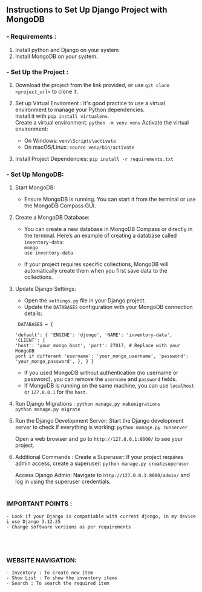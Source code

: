 ## Instructions to Set Up Django Project with MongoDB ##

### - Requirements :
1. Install python and Django on your system
2. Install MongoDB on your system.




### - Set Up the Project :

1. Download the project from the link provided, or use `git clone <project_url>` to clone it.

2. Set up Virtual Enviroment : It's good practice to use a virtual environment to manage your Python dependencies.  <br>
	Install it with  `pip install virtualenv`.   <br>
    Create a virtual environment:
     					`python -m venv venv`
    Activate the virtual environment:
     - On Windows:			    `venv\Scripts\activate`
     - On macOS/Linux:			`source venv/bin/activate`

3. Install Project Dependencies:
					`pip install -r requirements.txt`

### - Set Up MongoDB:

1. Start MongoDB:
   - Ensure MongoDB is running. You can start it from the terminal or use the MongoDB Compass GUI.

2. Create a MongoDB Database:
   - You can create a new database in MongoDB Compass or directly in the terminal. Here’s an example of creating a database called `inventory-data`: <br>
     					`mongo` <br>
     					`use inventory-data`

   - If your project requires specific collections, MongoDB will automatically create them when you first save data to the collections.

3. Update Django Settings:
   - Open the `settings.py` file in your Django project.
   - Update the `DATABASES` configuration with your MongoDB connection details:

    <code> DATABASES = {                                           
         'default': {
             'ENGINE': 'djongo',
             'NAME': 'inventory-data',
             'CLIENT': {
                 'host': 'your_mongo_host',
                 'port': 27017,  # Replace with your MongoDB port if different
                 'username': 'your_mongo_username',
                 'password': 'your_mongo_password',
             },
         }
    }</code>
 
   - If you used MongoDB without authentication (no username or password), you can remove the `username` and `password` fields.
   - If MongoDB is running on the same machine, you can use `localhost` or `127.0.0.1` for the `host`.

4. Run Django Migrations :
  				`python manage.py makemigrations` <br>
  				`python manage.py migrate`
  

5. Run the Django Development Server:
	Start the Django development server to check if everything is working:
 				`python manage.py runserver`
 
	Open a web browser and go to `http://127.0.0.1:8000/` to see your project.

6. Additional Commands :
	Create a Superuser: If your project requires admin access, create a superuser:
  				`python manage.py createsuperuser`

	Access Django Admin: Navigate to `http://127.0.0.1:8000/admin/` and log in using the superuser credentials.
<br><br>

### IMPORTANT POINTS :
	- Look if your Django is compatiable with current djongo, in my device i use Django 3.12.25
	- Change software versions as per requirements
<br><br>

### WEBSITE NAVIGATION:
	- Inventory : To create new item
	- Show List : To show the inventory items
	- Search : To search the required item
